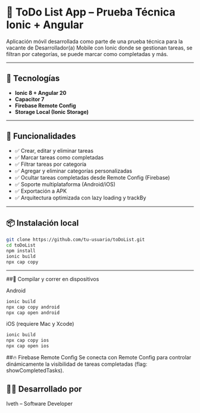 # 📝 ToDo List App – Prueba Técnica Ionic + Angular

Aplicación móvil desarrollada como parte de una prueba técnica para la vacante de Desarrollador(a) Mobile con Ionic donde se gestionan tareas, se filtran por categorías, se puede marcar como completadas y más.

---

## 🚀 Tecnologías

- **Ionic 8 + Angular 20**
- **Capacitor 7**
- **Firebase Remote Config**
- **Storage Local (Ionic Storage)**

---

## 🔧 Funcionalidades

- ✅ Crear, editar y eliminar tareas
- ✅ Marcar tareas como completadas
- ✅ Filtrar tareas por categoría
- ✅ Agregar y eliminar categorías personalizadas
- ✅ Ocultar tareas completadas desde Remote Config (Firebase)
- ✅ Soporte multiplataforma (Android/iOS)
- ✅ Exportación a APK
- ✅ Arquitectura optimizada con lazy loading y trackBy

---

## 📦 Instalación local

```bash
git clone https://github.com/tu-usuario/toDoList.git
cd toDoList
npm install
ionic build
npx cap copy
```

---

##📲 Compilar y correr en dispositivos

Android
```bash
ionic build
npx cap copy android
npx cap open android
```
iOS (requiere Mac y Xcode)
```bash
ionic build
npx cap copy ios
npx cap open ios
```
##🔥 Firebase Remote Config
Se conecta con Remote Config para controlar dinámicamente la visibilidad de tareas completadas (flag: showCompletedTasks).

## 👩‍💻 Desarrollado por
Iveth – Software Developer


